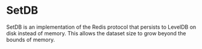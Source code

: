 # SetDB

SetDB is an implementation of the Redis protocol that persists to LevelDB on
disk instead of memory. This allows the dataset size to grow beyond the bounds
of memory.
